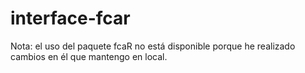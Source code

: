 # interface-fcar

Nota: el uso del paquete fcaR no está disponible porque he realizado cambios en él que mantengo en local. 
